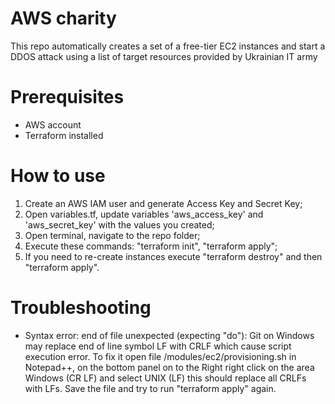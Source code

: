 # AWS charity

This repo automatically creates a set of a free-tier EC2 instances and start a DDOS attack using a list of target resources provided by Ukrainian IT army

# Prerequisites
- AWS account
- Terraform installed

# How to use
1. Create an AWS IAM user and generate Access Key and Secret Key;
2. Open variables.tf, update variables 'aws_access_key' and 'aws_secret_key' with the values you created;
3. Open terminal, navigate to the repo folder;
4. Execute these commands: "terraform init", "terraform apply";
5. If you need to re-create instances execute "terraform destroy" and then "terraform apply".

# Troubleshooting
- Syntax error: end of file unexpected (expecting "do"): Git on Windows may replace end of line symbol LF with CRLF which cause script execution error. To fix it open file /modules/ec2/provisioning.sh in Notepad++, on the bottom panel on to the Right right click on the area Windows (CR LF) and select UNIX (LF) this should replace all CRLFs with LFs. Save the file and try to run "terraform apply" again.

